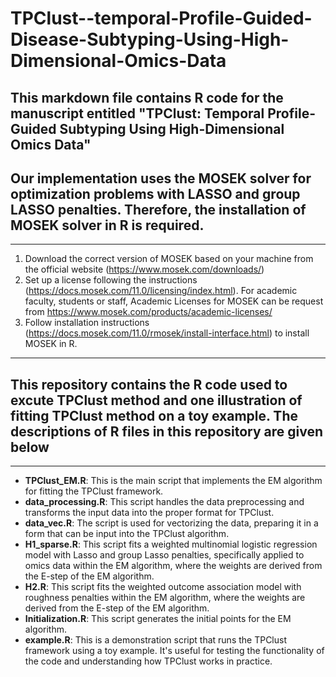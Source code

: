 # TPClust--temporal-Profile-Guided-Disease-Subtyping-Using-High-Dimensional-Omics-Data
## This markdown file contains R code for the manuscript entitled "TPClust: Temporal Profile-Guided Subtyping Using High-Dimensional Omics Data"

## Our implementation uses the MOSEK solver for optimization problems with LASSO and group LASSO penalties. Therefore, the installation of MOSEK solver in R is required.
---------------------------------------------------------------
1. Download the correct version of MOSEK based on your machine from the official website (https://www.mosek.com/downloads/)
2. Set up a license following the instructions (https://docs.mosek.com/11.0/licensing/index.html). For academic faculty, students or staff, Academic Licenses for MOSEK can be request from https://www.mosek.com/products/academic-licenses/
3. Follow installation instructions (https://docs.mosek.com/11.0/rmosek/install-interface.html) to install MOSEK in R.

---------------------------------------------------------------
## This repository contains the R code used to excute TPClust method and one illustration of fitting TPClust method on a toy example. The descriptions of R files in this repository are given below
---------------------------------------------------------------
- **TPClust_EM.R**: This is the main script that implements the EM algorithm for fitting the TPClust framework.
- **data_processing.R**: This script handles the data preprocessing and transforms the input data into the proper format for TPClust.
- **data_vec.R**: The script is used for vectorizing the data, preparing it in a form that can be input into the TPClust algorithm.
- **H1_sparse.R**: This script fits a weighted multinomial logistic regression model with Lasso and group Lasso penalties, specifically applied to omics data within the EM algorithm, where the weights are derived from the E-step of the EM algorithm.
- **H2.R**: This script fits the weighted outcome association model with roughness penalties within the EM algorithm, where the weights are derived from the E-step of the EM algorithm.
- **Initialization.R**: This script generates the initial points for the EM algorithm.
- **example.R**: This is a demonstration script that runs the TPClust framework using a toy example. It's useful for testing the functionality of the code and understanding how TPClust works in practice.
